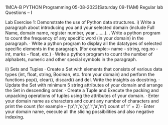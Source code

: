 1MCA-B PYTHON Programming
05-08-2023(Saturday 09-11AM)
Regular lab Questions – I
 
Lab Exercise 1: Demonstrate the use of Python data structures.
i)    Write a paragraph about introducing you and your selected domain (include Full Name, domain name, register number, year …….).
.     Write a python program to count the frequency of any specific word (in your domain) in the paragraph.
·   	Write a python program to display all the datatypes of selected specific elements in the paragraph. (For example:– name - string, reg.no - int, marks - float, etc.)
·   	Write a python program to count the number of alphabets, numeric and other special symbols in the paragraph.
 
ii)   Sets and Tuples
·   	Create a Set with elements that consists of various data types (int, float, string, Boolean, etc. from your domain) and perform the functions pop(), clear(), discard() and del. Write the insights as docstring.
·   	Update the Set with minimum 5 string attributes of your domain and arrange the Set in descending order.
·   	Create a Tuple and Execute the packing and unpacking operations of tuples using the attributes of your domain.
·   	Enter your domain name as characters and count any number of characters and print the count (for example – (‘p’,’r’,’o’,’g’,’r’,’a’,’m’) count of ‘r’ = 2)
·   	Enter your domain name, execute all the slicing possibilities and also negative indexing.
